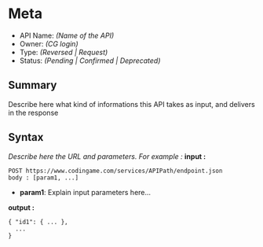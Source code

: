 # Meta
  - API Name: *(Name of the API)*
  - Owner: *(CG login)*
  - Type: *(Reversed | Request)*
  - Status: *(Pending | Confirmed | Deprecated)*
  

## Summary
Describe here what kind of informations this API takes as input, and delivers in the response

## Syntax
*Describe here the URL and parameters. For example :*
__input :__
```
POST https://www.codingame.com/services/APIPath/endpoint.json
body : [param1, ...]
```
  - **param1**: Explain input parameters here...

__output :__
```
{ "id1": { ... },
  ...
}  
```